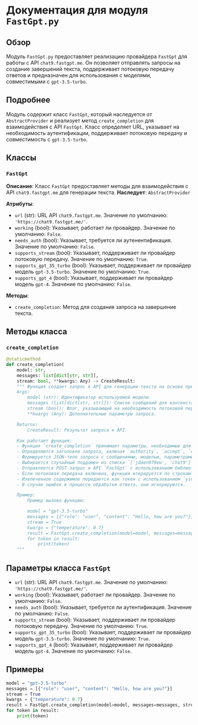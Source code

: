 # Документация для модуля `FastGpt.py`

## Обзор

Модуль `FastGpt.py` предоставляет реализацию провайдера `FastGpt` для работы с API `chat9.fastgpt.me`. Он позволяет отправлять запросы на создание завершений текста, поддерживает потоковую передачу ответов и предназначен для использования с моделями, совместимыми с `gpt-3.5-turbo`.

## Подробнее

Модуль содержит класс `FastGpt`, который наследуется от `AbstractProvider` и реализует метод `create_completion` для взаимодействия с API `FastGpt`. Класс определяет URL, указывает на необходимость аутентификации, поддерживает потоковую передачу и совместимость с `gpt-3.5-turbo`.

## Классы

### `FastGpt`

**Описание**: Класс `FastGpt` предоставляет методы для взаимодействия с API `chat9.fastgpt.me` для генерации текста.
**Наследует**: `AbstractProvider`

**Атрибуты**:
- `url` (str): URL API `chat9.fastgpt.me`. Значение по умолчанию: `'https://chat9.fastgpt.me/'`.
- `working` (bool): Указывает, работает ли провайдер. Значение по умолчанию: `False`.
- `needs_auth` (bool): Указывает, требуется ли аутенентификация. Значение по умолчанию: `False`.
- `supports_stream` (bool): Указывает, поддерживает ли провайдер потоковую передачу. Значение по умолчанию: `True`.
- `supports_gpt_35_turbo` (bool): Указывает, поддерживает ли провайдер модель `gpt-3.5-turbo`. Значение по умолчанию: `True`.
- `supports_gpt_4` (bool): Указывает, поддерживает ли провайдер модель `gpt-4`. Значение по умолчанию: `False`.

**Методы**:
- `create_completion`: Метод для создания запроса на завершение текста.

## Методы класса

### `create_completion`

```python
@staticmethod
def create_completion(
    model: str,
    messages: list[dict[str, str]],
    stream: bool, **kwargs: Any) -> CreateResult:
    """ Функция создает запрос к API для генерации текста на основе предоставленных параметров.
    Args:
        model (str): Идентификатор используемой модели.
        messages (list[dict[str, str]]): Список сообщений для контекста генерации.
        stream (bool): Флаг, указывающий на необходимость потоковой передачи.
        **kwargs (Any): Дополнительные параметры запроса.

    Returns:
        CreateResult: Результат запроса к API.

    Как работает функция:
    - Функция `create_completion` принимает параметры, необходимые для создания запроса к API `FastGpt`.
    - Определяются заголовки запроса, включая `authority`, `accept`, `content-type` и другие.
    - Формируется JSON-тело запроса с сообщениями, моделью, параметрами температуры, штрафами и другими настройками.
    - Выбирается случайный поддомен из списка `['jdaen979ew', 'chat9']`.
    - Отправляется POST-запрос к API `FastGpt` с использованием библиотеки `requests`.
    - Если потоковая передача включена, функция итерируется по строкам ответа и извлекает содержимое (`content`) из каждой строки.
    - Извлеченное содержимое передается как токен с использованием `yield`.
    - В случае ошибок в процессе обработки ответа, они игнорируются.

    Пример:
        Пример вызова функции:

        model = "gpt-3.5-turbo"
        messages = [{"role": "user", "content": "Hello, how are you?"}]
        stream = True
        kwargs = {"temperature": 0.7}
        result = FastGpt.create_completion(model=model, messages=messages, stream=stream, **kwargs)
        for token in result:
            print(token)
    """
```

## Параметры класса `FastGpt`
- `url` (str): URL API `chat9.fastgpt.me`. Значение по умолчанию: `'https://chat9.fastgpt.me/'`.
- `working` (bool): Указывает, работает ли провайдер. Значение по умолчанию: `False`.
- `needs_auth` (bool): Указывает, требуется ли аутентификация. Значение по умолчанию: `False`.
- `supports_stream` (bool): Указывает, поддерживает ли провайдер потоковую передачу. Значение по умолчанию: `True`.
- `supports_gpt_35_turbo` (bool): Указывает, поддерживает ли провайдер модель `gpt-3.5-turbo`. Значение по умолчанию: `True`.
- `supports_gpt_4` (bool): Указывает, поддерживает ли провайдер модель `gpt-4`. Значение по умолчанию: `False`.

## Примеры

```python
model = "gpt-3.5-turbo"
messages = [{"role": "user", "content": "Hello, how are you?"}]
stream = True
kwargs = {"temperature": 0.7}
result = FastGpt.create_completion(model=model, messages=messages, stream=stream, **kwargs)
for token in result:
    print(token)
